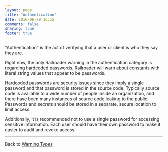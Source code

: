 ```yaml
---
layout: page
title: "Authentication"
date: 2016-06-29 16:15
comments: false
sharing: true
footer: true
---
```


"Authentication" is the act of verifying that a user or client is who they say they are.

Right now, the only Railroader warning in the authentication category is regarding hardcoded passwords.
Railroader will warn about constants with literal string values that appear to be passwords.

Hardcoded passwords are security issues since they imply a single password and that password is stored in the source code.
Typically source code is available to a wide number of people inside an organization, and there have been many instances of source
code leaking to the public. Passwords and secrets should be stored in a separate, secure location to limit access.

Additionally, it is recommended not to use a single password for accessing sensitive information.
Each user should have their own password to make it easier to audit and revoke access.

---
Back to [Warning Types](/docs/warning_types)

